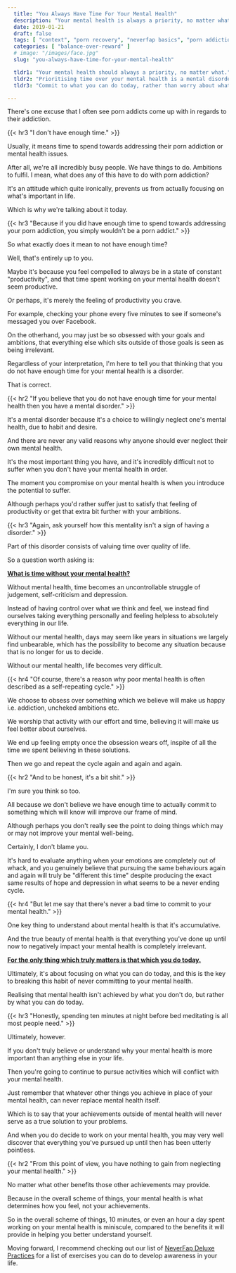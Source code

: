 ```yaml
---
  title: "You Always Have Time For Your Mental Health"
  description: "Your mental health is always a priority, no matter what. Compromising on that priority results in mental illness and contributes towards your porn addiction."
  date: 2019-01-21
  draft: false
  tags: [ "context", "porn recovery", "neverfap basics", "porn addiction", "addiction", "awareness", "nofap", "neverfap", "neverfap deluxe", "neverfap basics" ]
  categories: [ "balance-over-reward" ]
  # image: "/images/face.jpg"
  slug: "you-always-have-time-for-your-mental-health"

  tldr1: "Your mental health should always a priority, no matter what."
  tldr2: "Prioritising time over your mental health is a mental disorder."
  tldr3: "Commit to what you can do today, rather than worry about what you haven't yet done."

---
```


<!-- Very Happy With Edit -->

There's one excuse that I often see porn addicts come up with in regards to their addiction. 


{{< hr3 "I don't have enough time." >}}


Usually, it means time to spend towards addressing their porn addiction or mental health issues.

After all, we're all incredibly busy people. We have things to do. Ambitions to fulfil. I mean, what does any of this have to do with porn addiction? 

It's an attitude which quite ironically, prevents us from actually focusing on what's important in life.

Which is why we're talking about it today.


{{< hr3 "Because if you did have enough time to spend towards addressing your porn addiction, you simply wouldn't be a porn addict." >}}


So what exactly does it mean to not have enough time?

Well, that's entirely up to you.

Maybe it's because you feel compelled to always be in a state of constant "productivity", and that time spent working on your mental health doesn't seem productive.

Or perhaps, it's merely the feeling of productivity you crave. 

For example, checking your phone every five minutes to see if someone's messaged you over Facebook.

On the otherhand, you may just be so obsessed with your goals and ambitions, that everything else which sits outside of those goals is seen as being irrelevant.

Regardless of your interpretation, I'm here to tell you that thinking that you do not have enough time for your mental health is a disorder.

That is correct.


{{< hr2 "If you believe that you do not have enough time for your mental health then you have a mental disorder." >}}


It's a mental disorder because it's a choice to willingly neglect one's mental health, due to habit and desire.

And there are never any valid reasons why anyone should ever neglect their own mental health.

It's the most important thing you have, and it's incredibly difficult not to suffer when you don't have your mental health in order.

The moment you compromise on your mental health is when you introduce the potential to suffer. 

Although perhaps you'd rather suffer just to satisfy that feeling of productivity or get that extra bit further with your ambitions.


{{< hr3 "Again, ask yourself how this mentality isn't a sign of having a disorder." >}}


Part of this disorder consists of valuing time over quality of life.

So a question worth asking is: 

<u><b>What is time without your mental health?</b></u>


Without mental health, time becomes an uncontrollable struggle of judgement, self-criticism and depression. 

Instead of having control over what we think and feel, we instead find ourselves taking everything personally and feeling helpless to absolutely everything in our life. 

Without our mental health, days may seem like years in situations we largely find unbearable, which has the possibility to become any situation because that is no longer for us to decide.

Without our mental health, life becomes very difficult.


{{< hr4 "Of course, there's a reason why poor mental health is often described as a self-repeating cycle." >}}


We choose to obsess over something which we believe will make us happy i.e. addiction, uncheked ambitions etc.

We worship that activity with our effort and time, believing it will make us feel better about ourselves.

We end up feeling empty once the obsession wears off, inspite of all the time we spent believing in these solutions.

Then we go and repeat the cycle again and again and again. 


{{< hr2 "And to be honest, it's a bit shit." >}}


I'm sure you think so too.

All because we don't believe we have enough time to actually commit to something which will know will improve our frame of mind. 

Although perhaps you don't really see the point to doing things which may or may not improve your mental well-being.

Certainly, I don't blame you.

It's hard to evaluate anything when your emotions are completely out of whack, and you genuinely believe that pursuing the same behaviours again and again will truly be "different this time" despite producing the exact same results of hope and depression in what seems to be a never ending cycle.


{{< hr4 "But let me say that there's never a bad time to commit to your mental health." >}}


One key thing to understand about mental health is that it's accumulative.

And the true beauty of mental health is that everything you've done up until now to negatively impact your mental health is completely irrelevant.

<b><u>For the only thing which truly matters is that which you do today.</b></u>

Ultimately, it's about focusing on what you can do today, and this is the key to breaking this habit of never committing to your mental health.

Realising that mental health isn't achieved by what you don't do, but rather by what you can do today. 

<!-- 
The other thing which makes pursuing mental health so much more accessible than pursing obsession or addiction, is that it doesn't operate in the same way.

Which is to say that you don't achieve good mental health by spending five hours a day meditating in an attempt to undo years of self-harm.

That's not how it works at all. 

The way mental health works is by commiting a bit of your time each day towards. -->


{{< hr3 "Honestly, spending ten minutes at night before bed meditating is all most people need." >}}

Ultimately, however.

If you don't truly believe or understand why your mental health is more important than anything else in your life.

Then you're going to continue to pursue activities which will conflict with your mental health.

Just remember that whatever other things you achieve in place of your mental health, can never replace mental health itself.

Which is to say that your achievements outside of mental health will never serve as a true solution to your problems.

And when you do decide to work on your mental health, you may very well discover that everything you've pursued up until then has been utterly pointless.


{{< hr2  "From this point of view, you have nothing to gain from neglecting your mental health." >}}


No matter what other benefits those other achievements may provide.

Because in the overall scheme of things, your mental health is what determines how you feel, not your achievements.

So in the overall scheme of things, 10 minutes, or even an hour a day spent working on your mental health is miniscule, compared to the benefits it will provide in helping you better understand yourself.

Moving forward, I recommend checking out our list of <a class="link" href="">NeverFap Deluxe Practices</a> for a list of exercises you can do to develop awareness in your life.